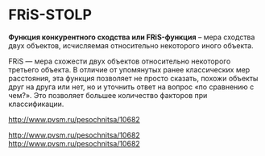 # FRiS-STOLP

**Функция конкурентного сходства или FRiS-функция** – мера сходства двух объектов, исчисляемая относительно некоторого иного объекта.

FRiS — мера схожести двух объектов относительно некоторого третьего объекта. В отличие от упомянутых ранее классических мер расстояния, эта функция позволяет не просто сказать, похожи объекты друг на друга или нет, но и уточнить ответ на вопрос «по сравнению с чем?». Это позволяет большее количество факторов при классификации.

http://www.pvsm.ru/pesochnitsa/10682

http://www.pvsm.ru/pesochnitsa/10682
http://www.pvsm.ru/pesochnitsa/10682
